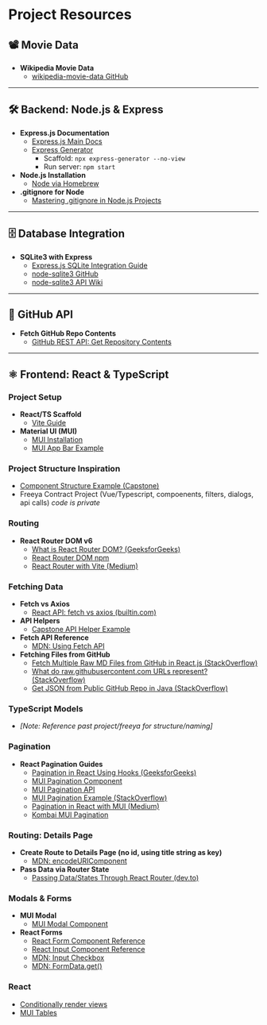 # Project Resources

## 📽️ Movie Data

- **Wikipedia Movie Data**
  - [wikipedia-movie-data GitHub](https://github.com/prust/wikipedia-movie-data)

---

## 🛠️ Backend: Node.js & Express

- **Express.js Documentation**
  - [Express.js Main Docs](https://expressjs.com/)
  - [Express Generator](https://expressjs.com/en/starter/generator.html)
    - Scaffold: `npx express-generator --no-view`
    - Run server: `npm start`
- **Node.js Installation**
  - [Node via Homebrew](https://formulae.brew.sh/formula/node)
- **.gitignore for Node**
  - [Mastering .gitignore in Node.js Projects](https://medium.com/@moinuict/mastering-gitignore-in-node-js-projects-44edf81dd17b)

---

## 🗄️ Database Integration

- **SQLite3 with Express**
  - [Express.js SQLite Integration Guide](https://expressjs.com/en/guide/database-integration.html#sqlite)
  - [node-sqlite3 GitHub](https://github.com/TryGhost/node-sqlite3)
  - [node-sqlite3 API Wiki](https://github.com/TryGhost/node-sqlite3/wiki/API)

---

## 🔗 GitHub API

- **Fetch GitHub Repo Contents**
  - [GitHub REST API: Get Repository Contents](https://docs.github.com/en/rest/repos/contents?apiVersion=2022-11-28)

---

## ⚛️ Frontend: React & TypeScript

### Project Setup

- **React/TS Scaffold**
  - [Vite Guide](https://vite.dev/guide/)
- **Material UI (MUI)**
  - [MUI Installation](https://mui.com/material-ui/getting-started/installation/)
  - [MUI App Bar Example](https://mui.com/material-ui/react-app-bar/#app-bar-with-responsive-menu)

### Project Structure Inspiration

- [Component Structure Example (Capstone)](https://github.com/kimmykokonut/Capstone/tree/main/client/src/)
- Freeya Contract Project (Vue/Typescript, compoenents, filters, dialogs, api calls) _code is private_

### Routing

- **React Router DOM v6**
  - [What is React Router DOM? (GeeksforGeeks)](https://www.geeksforgeeks.org/what-is-react-router-dom/)
  - [React Router DOM npm](https://www.npmjs.com/package/react-router-dom)
  - [React Router with Vite (Medium)](https://medium.com/@navanitvishwakarma790/mastering-react-router-dom-with-vite-an-optimized-guide-08e870cce6e2)

### Fetching Data

- **Fetch vs Axios**
  - [React API: fetch vs axios (builtin.com)](https://builtin.com/software-engineering-perspectives/react-api)
- **API Helpers**
  - [Capstone API Helper Example](https://github.com/kimmykokonut/Capstone/blob/main/client/src/api-helper.ts)
- **Fetch API Reference**
  - [MDN: Using Fetch API](https://developer.mozilla.org/en-US/docs/Web/API/Fetch_API/Using_Fetch)
- **Fetching Files from GitHub**
  - [Fetch Multiple Raw MD Files from GitHub in React.js (StackOverflow)](https://stackoverflow.com/questions/70185493/fetching-multiple-raw-md-files-from-github-in-react-js)
  - [What do raw.githubusercontent.com URLs represent? (StackOverflow)](https://stackoverflow.com/questions/39065921/what-do-raw-githubusercontent-com-urls-represent)
  - [Get JSON from Public GitHub Repo in Java (StackOverflow)](https://stackoverflow.com/questions/72724205/how-to-get-a-jsonobject-from-a-public-github-repository-in-java)

### TypeScript Models

- _[Note: Reference past project/freeya for structure/naming]_

### Pagination

- **React Pagination Guides**
  - [Pagination in React Using Hooks (GeeksforGeeks)](https://www.geeksforgeeks.org/how-to-implement-pagination-in-react-using-hooks/)
  - [MUI Pagination Component](https://mui.com/material-ui/react-pagination/)
  - [MUI Pagination API](https://mui.com/material-ui/api/pagination/)
  - [MUI Pagination Example (StackOverflow)](https://stackoverflow.com/questions/71609573/how-can-i-use-mui-pagination)
  - [Pagination in React with MUI (Medium)](https://medium.com/@manishmanice2003/pagination-in-react-with-material-ui-d5ab7ca17e3f)
  - [Kombai MUI Pagination](https://kombai.com/mui/pagination/)

### Routing: Details Page

- **Create Route to Details Page (no id, using title string as key)**
  - [MDN: encodeURIComponent](https://developer.mozilla.org/en-US/docs/Web/JavaScript/Reference/Global_Objects/encodeURIComponent)
- **Pass Data via Router State**
  - [Passing Data/States Through React Router (dev.to)](https://dev.to/thatfemicode/passing-data-states-through-react-router-8dh)

### Modals & Forms

- **MUI Modal**
  - [MUI Modal Component](https://mui.com/material-ui/react-modal/)
- **React Forms**
  - [React Form Component Reference](https://react.dev/reference/react-dom/components/form)
  - [React Input Component Reference](https://react.dev/reference/react-dom/components/input)
  - [MDN: Input Checkbox](https://developer.mozilla.org/en-US/docs/Web/HTML/Reference/Elements/input/checkbox#value)
  - [MDN: FormData.get()](https://developer.mozilla.org/en-US/docs/Web/API/FormData/get)

### React
  - [Conditionally render views]()
  - [MUI Tables](https://mui.com/material-ui/react-table/)
